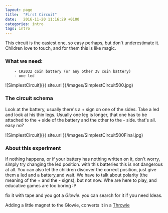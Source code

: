 ```yaml
---
layout: page
title:  "First Circuit"
date:   2016-11-20 11:16:29 +0100
categories: intro 
tags: intro
---
```

This circuit is the easiest one, so easy perhaps, but don't underestimate it. Children love to touch, and for them this is like magic. 

### What we need:
      
        - CR2032 coin battery (or any other 3v coin battery)
        - one led 

![SimplestCircuit]({{ site.url }}/images/SimplestCircuit500.jpg)

### The circuit schema

Look at the battery, usually there's a + sign on one of the sides. Take a led and look at his thin legs. Usually one leg is longer, that one has to be attached to the + side of the battery and the other to the - side.
that's all. easy no?

![SimplestCircuit]({{ site.url }}/images/SimplestCircuit500Final.jpg)

### About this experiment

If nothing happens, or if your battery has nothing written on it, don't worry, simply try changing the led position. with this batteries this is not dangerous at all.
You can also let the children discover the correct position, just give them a led and a battery,and wait.
We have to talk about polarity (the meaning of the + and the - signs), but not now. Whe are here to play, and educative games are too boring :P 

fix it with tape and you got a *Glowie*. you can search for it if you need Ideas.

Adding  a little magnet to the Glowie, converts it in a  [Throwie](https://en.wikipedia.org/wiki/LED_art#LED_throwies)
